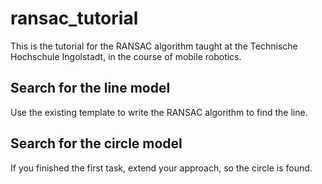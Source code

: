 # ransac_tutorial

This is the tutorial for the RANSAC algorithm taught at the Technische Hochschule Ingolstadt, in the course of mobile robotics. 

## Search for the line model
Use the existing template to write the RANSAC algorithm to find the line. 



## Search for the circle model
If you finished the first task, extend your approach, so the circle is found. 
